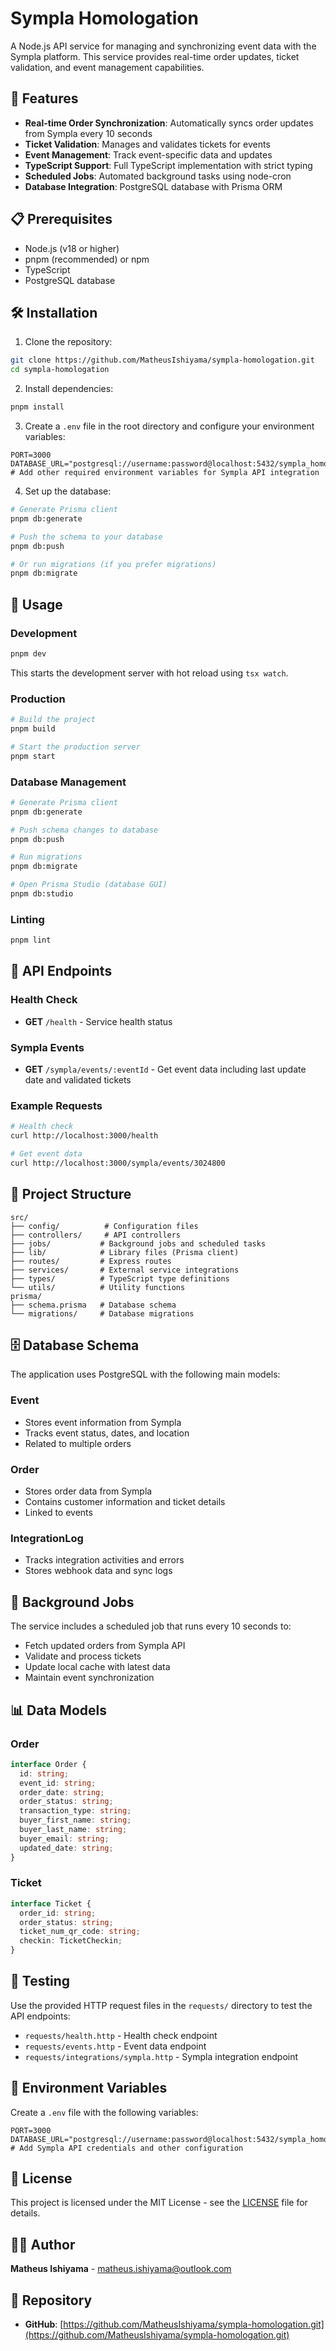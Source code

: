 # Sympla Homologation

A Node.js API service for managing and synchronizing event data with the Sympla platform. This service provides real-time order updates, ticket validation, and event management capabilities.

## 🚀 Features

- **Real-time Order Synchronization**: Automatically syncs order updates from Sympla every 10 seconds
- **Ticket Validation**: Manages and validates tickets for events
- **Event Management**: Track event-specific data and updates
- **TypeScript Support**: Full TypeScript implementation with strict typing
- **Scheduled Jobs**: Automated background tasks using node-cron
- **Database Integration**: PostgreSQL database with Prisma ORM

## 📋 Prerequisites

- Node.js (v18 or higher)
- pnpm (recommended) or npm
- TypeScript
- PostgreSQL database

## 🛠️ Installation

1. Clone the repository:

```bash
git clone https://github.com/MatheusIshiyama/sympla-homologation.git
cd sympla-homologation
```

2. Install dependencies:

```bash
pnpm install
```

3. Create a `.env` file in the root directory and configure your environment variables:

```env
PORT=3000
DATABASE_URL="postgresql://username:password@localhost:5432/sympla_homologation"
# Add other required environment variables for Sympla API integration
```

4. Set up the database:

```bash
# Generate Prisma client
pnpm db:generate

# Push the schema to your database
pnpm db:push

# Or run migrations (if you prefer migrations)
pnpm db:migrate
```

## 🚀 Usage

### Development

```bash
pnpm dev
```

This starts the development server with hot reload using `tsx watch`.

### Production

```bash
# Build the project
pnpm build

# Start the production server
pnpm start
```

### Database Management

```bash
# Generate Prisma client
pnpm db:generate

# Push schema changes to database
pnpm db:push

# Run migrations
pnpm db:migrate

# Open Prisma Studio (database GUI)
pnpm db:studio
```

### Linting

```bash
pnpm lint
```

## 📡 API Endpoints

### Health Check

- **GET** `/health` - Service health status

### Sympla Events

- **GET** `/sympla/events/:eventId` - Get event data including last update date and validated tickets

### Example Requests

```bash
# Health check
curl http://localhost:3000/health

# Get event data
curl http://localhost:3000/sympla/events/3024800
```

## 🔧 Project Structure

```
src/
├── config/          # Configuration files
├── controllers/     # API controllers
├── jobs/           # Background jobs and scheduled tasks
├── lib/            # Library files (Prisma client)
├── routes/         # Express routes
├── services/       # External service integrations
├── types/          # TypeScript type definitions
└── utils/          # Utility functions
prisma/
├── schema.prisma   # Database schema
└── migrations/     # Database migrations
```

## 🗄️ Database Schema

The application uses PostgreSQL with the following main models:

### Event

- Stores event information from Sympla
- Tracks event status, dates, and location
- Related to multiple orders

### Order

- Stores order data from Sympla
- Contains customer information and ticket details
- Linked to events

### IntegrationLog

- Tracks integration activities and errors
- Stores webhook data and sync logs

## 🔄 Background Jobs

The service includes a scheduled job that runs every 10 seconds to:

- Fetch updated orders from Sympla API
- Validate and process tickets
- Update local cache with latest data
- Maintain event synchronization

## 📊 Data Models

### Order

```typescript
interface Order {
  id: string;
  event_id: string;
  order_date: string;
  order_status: string;
  transaction_type: string;
  buyer_first_name: string;
  buyer_last_name: string;
  buyer_email: string;
  updated_date: string;
}
```

### Ticket

```typescript
interface Ticket {
  order_id: string;
  order_status: string;
  ticket_num_qr_code: string;
  checkin: TicketCheckin;
}
```

## 🧪 Testing

Use the provided HTTP request files in the `requests/` directory to test the API endpoints:

- `requests/health.http` - Health check endpoint
- `requests/events.http` - Event data endpoint
- `requests/integrations/sympla.http` - Sympla integration endpoint

## 📝 Environment Variables

Create a `.env` file with the following variables:

```env
PORT=3000
DATABASE_URL="postgresql://username:password@localhost:5432/sympla_homologation"
# Add Sympla API credentials and other configuration
```

## 📄 License

This project is licensed under the MIT License - see the [LICENSE](LICENSE) file for details.

## 👨‍💻 Author

**Matheus Ishiyama** - [matheus.ishiyama@outlook.com](mailto:matheus.ishiyama@outlook.com)

## 🔗 Repository

- **GitHub**: [https://github.com/MatheusIshiyama/sympla-homologation.git](https://github.com/MatheusIshiyama/sympla-homologation.git)
